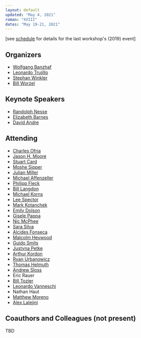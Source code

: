 ```yaml
---
layout: default
updated: "May 4, 2021"
roman: "XVIII"
dates: "May 19-21, 2021"
---
```

\[see [schedule](https://github.com/GPTP-workshop/gptp-workshop.github.io/blob/master/2019/schedule.md) for details for the last workshop's (2019) event]

## Organizers

- [Wolfgang Banzhaf](http://www.cse.msu.edu/~banzhafw/)
- [Leonardo Trujillo](https://www.researchgate.net/lab/Leonardo-Trujillo-Lab)
- [Stephan Winkler](http://bioinformatics.fh-hagenberg.at/site/index.php?id=36)
- [Bill Worzel](https://www.spartaninnovations.org/bill-worzel)



## Keynote Speakers

- [Randolph Nesse](https://en.wikipedia.org/wiki/Randolph_M._Nesse)
- [Elizabeth Barnes](https://www.atmos.colostate.edu/people/faculty/barnes/)
- [David Andre](https://www.linkedin.com/in/david-andre-50089/)

## Attending

- [Charles Ofria](https://ofria.com/)
- [Jason H. Moore](http://epistasis.org/jason-h-moore-phd/)
- [Stuart Card](https://www.linkedin.com/in/stuart-card-1291194/)
- [Moshe Sipper](https://www.moshesipper.com/)
- [Julian Miller](https://www.cartesiangp.com/julian-miller)
- [Michael Affenzeller](https://heal.heuristiclab.com/team/affenzeller)
- [Philipp Fleck](https://heal.heuristiclab.com/team/fleck)
- [Bill Langdon](http://www0.cs.ucl.ac.uk/staff/W.Langdon/)
- [Michael Korns](https://www.researchgate.net/profile/Michael-Korns)
- [Lee Spector](http://faculty.hampshire.edu/lspector/)
- [Mark Kotanchek](https://www.researchgate.net/profile/Mark-Kotanchek)
- [Emily Dolson](https://cse.msu.edu/~dolsonem/)
- [Gisele Pappa](https://homepages.dcc.ufmg.br/~glpappa/indexEn.html)
- [Nic McPhee](https://academics.morris.umn.edu/nic-mcphee)
- [Sara Silva](http://gplab.sourceforge.net/sara/)
- [Alcides Fonseca](https://utaustinportugal.org/participants/alcides-fonseca/)
- [Malcolm Heywood](https://web.cs.dal.ca/~mheywood/)
- [Guido Smits](https://www.linkedin.com/in/guido-smits-2304693/?originalSubdomain=be)
- [Justyna Petke](http://www0.cs.ucl.ac.uk/staff/J.Petke/index.html)
- [Arthur Kordon](https://www.linkedin.com/in/arthur-kordon-a86980/)
- [Ryan Urbanowicz](https://www.med.upenn.edu/urbslab/)
- [Thomas Helmuth](http://cs.hamilton.edu/~thelmuth/)
- [Andrew Sloss](https://www.linkedin.com/in/asloss)
- Eric Rauer
- [Bill Tozier](http://vaguery.com/words)
- [Leonardo Vanneschi](https://novaresearch.unl.pt/en/persons/leonardo-vanneschi)
- Nathan Haut
- [Matthew Moreno](https://mmore500.com/)
- [Alex Lalejini](https://lalejini.com/)

## Coauthors and Colleagues (not present)

TBD
